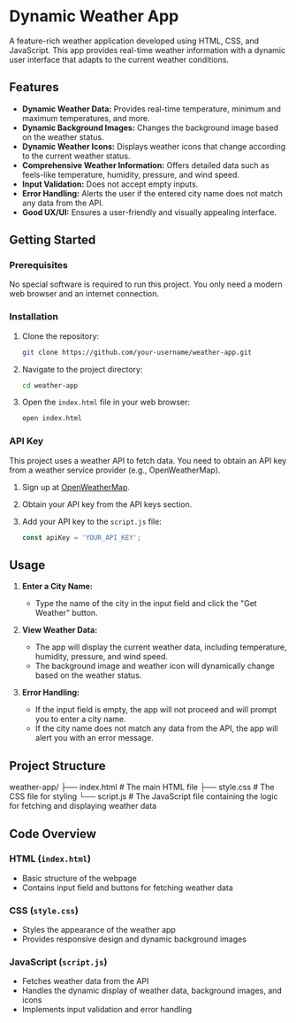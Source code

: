 # Dynamic Weather App

A feature-rich weather application developed using HTML, CSS, and JavaScript. This app provides real-time weather information with a dynamic user interface that adapts to the current weather conditions.

## Features

- **Dynamic Weather Data:** Provides real-time temperature, minimum and maximum temperatures, and more.
- **Dynamic Background Images:** Changes the background image based on the weather status.
- **Dynamic Weather Icons:** Displays weather icons that change according to the current weather status.
- **Comprehensive Weather Information:** Offers detailed data such as feels-like temperature, humidity, pressure, and wind speed.
- **Input Validation:** Does not accept empty inputs.
- **Error Handling:** Alerts the user if the entered city name does not match any data from the API.
- **Good UX/UI:** Ensures a user-friendly and visually appealing interface.


## Getting Started

### Prerequisites

No special software is required to run this project. You only need a modern web browser and an internet connection.

### Installation

1. Clone the repository:

    ```bash
    git clone https://github.com/your-username/weather-app.git
    ```

2. Navigate to the project directory:

    ```bash
    cd weather-app
    ```

3. Open the `index.html` file in your web browser:

    ```bash
    open index.html
    ```

### API Key

This project uses a weather API to fetch data. You need to obtain an API key from a weather service provider (e.g., OpenWeatherMap).

1. Sign up at [OpenWeatherMap](https://home.openweathermap.org/users/sign_up).
2. Obtain your API key from the API keys section.
3. Add your API key to the `script.js` file:

    ```javascript
    const apiKey = 'YOUR_API_KEY';
    ```

## Usage

1. **Enter a City Name:**
   - Type the name of the city in the input field and click the "Get Weather" button.

2. **View Weather Data:**
   - The app will display the current weather data, including temperature, humidity, pressure, and wind speed.
   - The background image and weather icon will dynamically change based on the weather status.

3. **Error Handling:**
   - If the input field is empty, the app will not proceed and will prompt you to enter a city name.
   - If the city name does not match any data from the API, the app will alert you with an error message.

## Project Structure


weather-app/
├── index.html      # The main HTML file
├── style.css       # The CSS file for styling
└── script.js       # The JavaScript file containing the logic for fetching and displaying weather data


## Code Overview

### HTML (`index.html`)

- Basic structure of the webpage
- Contains input field and buttons for fetching weather data

### CSS (`style.css`)

- Styles the appearance of the weather app
- Provides responsive design and dynamic background images

### JavaScript (`script.js`)

- Fetches weather data from the API
- Handles the dynamic display of weather data, background images, and icons
- Implements input validation and error handling
